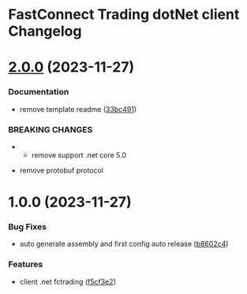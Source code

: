 # FastConnect Trading dotNet client Changelog

# [2.0.0](https://github.com/SSI-Securities-Corporation/dotnet-fctrading/compare/v1.0.0...v2.0.0) (2023-11-27)


### Documentation

* remove template readme ([33bc491](https://github.com/SSI-Securities-Corporation/dotnet-fctrading/commit/33bc491733644b62d87e8fc82f4d935b2ba1b23f))


### BREAKING CHANGES

* - remove support .net core 5.0
- remove protobuf protocol

# 1.0.0 (2023-11-27)


### Bug Fixes

* auto generate assembly and first config auto release ([b8602c4](https://github.com/SSI-Securities-Corporation/dotnet-fctrading/commit/b8602c44ab3d87c1d77829d5fcbb09c3a8ae0b53))


### Features

* client .net fctrading ([f5cf3e2](https://github.com/SSI-Securities-Corporation/dotnet-fctrading/commit/f5cf3e2fbae3db903127be9227ed4b5e1c7ec45d))
